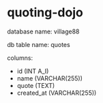 # quoting-dojo
database name: village88

db table name: quotes

columns:

- id (INT A_I)
- name (VARCHAR(255))
- quote (TEXT)
- created_at (VARCHAR(255))

